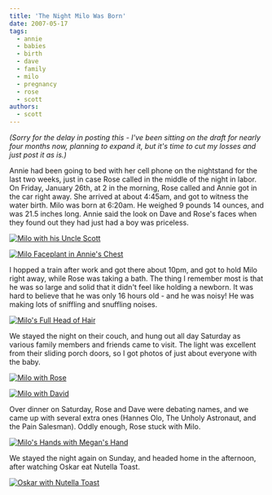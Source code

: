 ```yaml
---
title: 'The Night Milo Was Born'
date: 2007-05-17
tags:
  - annie
  - babies
  - birth
  - dave
  - family
  - milo
  - pregnancy
  - rose
  - scott
authors:
  - scott
---
```


_(Sorry for the delay in posting this - I've been sitting on the draft for nearly four months now, planning to expand it, but it's time to cut my losses and just post it as is.)_

Annie had been going to bed with her cell phone on the nightstand for the last two weeks, just in case Rose called in the middle of the night in labor. On Friday, January 26th, at 2 in the morning, Rose called and Annie got in the car right away. She arrived at about 4:45am, and got to witness the water birth. Milo was born at 6:20am. He weighed 9 pounds 14 ounces, and was 21.5 inches long. Annie said the look on Dave and Rose's faces when they found out they had just had a boy was priceless.

[![Milo with his Uncle Scott](/images/373032905_938003ee70_m.jpg)](http://www.flickr.com/photos/spaceninja/373032905/)

[![Milo Faceplant in Annie's Chest](/images/373033162_7731cce661_m.jpg)](http://www.flickr.com/photos/spaceninja/373033162/)

I hopped a train after work and got there about 10pm, and got to hold Milo right away, while Rose was taking a bath. The thing I remember most is that he was so large and solid that it didn't feel like holding a newborn. It was hard to believe that he was only 16 hours old - and he was noisy! He was making lots of sniffling and snuffling noises.

[![Milo's Full Head of Hair](/images/373034191_701fd3ab5c.jpg)](http://www.flickr.com/photos/spaceninja/373034191/)

We stayed the night on their couch, and hung out all day Saturday as various family members and friends came to visit. The light was excellent from their sliding porch doors, so I got photos of just about everyone with the baby.

[![Milo with Rose](/images/373035696_75c22c46ba_m.jpg)](http://www.flickr.com/photos/spaceninja/373035696/)

[![Milo with David](/images/373034046_bb8cae4071_m.jpg)](http://www.flickr.com/photos/spaceninja/373034046/)

Over dinner on Saturday, Rose and Dave were debating names, and we came up with several extra ones (Hannes Olo, The Unholy Astronaut, and the Pain Salesman). Oddly enough, Rose stuck with Milo.

[![Milo's Hands with Megan's Hand](/images/373034904_8af6ab2ade.jpg)](http://www.flickr.com/photos/spaceninja/373034904/)

We stayed the night again on Sunday, and headed home in the afternoon, after watching Oskar eat Nutella Toast.

[![Oskar with Nutella Toast](/images/373036192_e141ea339c.jpg)](http://www.flickr.com/photos/spaceninja/373036192/)
